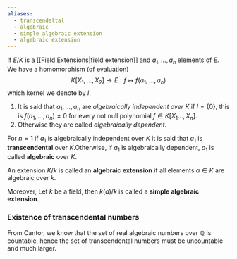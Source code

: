 ```yaml
---
aliases:
  - transcendeltal
  - algebraic
  - simple algebraic extension
  - algebraic extension
---
```

If $E/K$ is a [[Field Extensions|field extension]] and $a_1, \dots, a_n$ elements of $E$. We have a homomorphism (of evaluation)
$$K\left[X_1, \dots, X_2 \right] \to E: f \mapsto f(a_1, \dots, a_n)$$
which kernel we denote by $I$.
1. It is said that $a_1, \dots, a_n$ are *algebraically independent over $K$* if $I = \{0\}$, this is $f(a_1, \dots, a_n) \neq 0$ for every not null polynomial $f \in K[X_1\dots, X_n]$.
2. Otherwise they are called *algebraically dependent*.

For $n=1$ if $a_1$ is algebraically independent over $K$ it is said that $a_1$ is **transcendental** over $K.$Otherwise, if $a_1$ is algebraically dependent, $a_1$ is called **algebraic** over $K$.

An extension $K/k$ is called an **algebraic extension** if all elements 
$a\in K$ are algebraic over $k$.

Moreover, Let $k$ be a field, then $k(a)/k$ is called a **simple algebraic extension**.


### Existence of transcendental numbers

From Cantor, we know that the set of real algebraic numbers over $\mathbb{Q}$ is countable, hence the set of transcendental numbers must be uncountable and much larger.